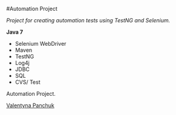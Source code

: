 #Automation Project

*Project for creating automation tests using TestNG and Selenium.*

**Java 7**

* Selenium WebDriver
* Maven
* TestNG
* Log4j
* JDBC
* SQL
* CVS/ Test

 Automation Project.

[Valentyna Panchuk](https://github.com/valavala24)